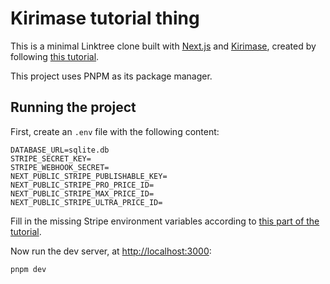 # Kirimase tutorial thing

This is a minimal Linktree clone built with [Next.js](https://nextjs.org/) and [Kirimase](https://kirimase.dev), created by following [this tutorial](https://kirimase.dev/the-tutorial).

This project uses PNPM as its package manager.

## Running the project

First, create an `.env` file with the following content:

```
DATABASE_URL=sqlite.db
STRIPE_SECRET_KEY=
STRIPE_WEBHOOK_SECRET=
NEXT_PUBLIC_STRIPE_PUBLISHABLE_KEY=
NEXT_PUBLIC_STRIPE_PRO_PRICE_ID=
NEXT_PUBLIC_STRIPE_MAX_PRICE_ID=
NEXT_PUBLIC_STRIPE_ULTRA_PRICE_ID=
```

Fill in the missing Stripe environment variables according to [this part of the tutorial](https://kirimase.dev/the-tutorial#follow-next-steps).

Now run the dev server, at [http://localhost:3000](http://localhost:3000):

```bash
pnpm dev
```
